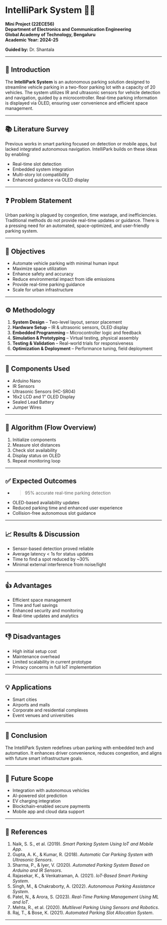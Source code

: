 # IntelliPark System 🚗📡

**Mini Project (22ECE56)**  
**Department of Electronics and Communication Engineering**  
**Global Academy of Technology, Bengaluru**  
**Academic Year: 2024-25**

**Guided by:** Dr. Shantala

---

## 📘 Introduction

The **IntelliPark System** is an autonomous parking solution designed to streamline vehicle parking in a two-floor parking lot with a capacity of 20 vehicles. The system utilizes IR and ultrasonic sensors for vehicle detection and navigation, guided by a microcontroller. Real-time parking information is displayed via OLED, ensuring user convenience and efficient space management.

---

## 📚 Literature Survey

Previous works in smart parking focused on detection or mobile apps, but lacked integrated autonomous navigation. IntelliPark builds on these ideas by enabling:

- Real-time slot detection  
- Embedded system integration  
- Multi-story lot compatibility  
- Enhanced guidance via OLED display

---

## ❓ Problem Statement

Urban parking is plagued by congestion, time wastage, and inefficiencies. Traditional methods do not provide real-time updates or guidance. There is a pressing need for an automated, space-optimized, and user-friendly parking system.

---

## 🎯 Objectives

- Automate vehicle parking with minimal human input  
- Maximize space utilization  
- Enhance safety and accuracy  
- Reduce environmental impact from idle emissions  
- Provide real-time parking guidance  
- Scale for urban infrastructure

---

## ⚙️ Methodology

1. **System Design** – Two-level layout, sensor placement  
2. **Hardware Setup** – IR & ultrasonic sensors, OLED display  
3. **Embedded Programming** – Microcontroller logic and feedback  
4. **Simulation & Prototyping** – Virtual testing, physical assembly  
5. **Testing & Validation** – Real-world trials for responsiveness  
6. **Optimization & Deployment** – Performance tuning, field deployment

---

## 🧩 Components Used

- Arduino Nano  
- IR Sensors  
- Ultrasonic Sensors (HC-SR04)  
- 16x2 LCD and 1" OLED Display  
- Sealed Lead Battery  
- Jumper Wires

---

## 🔄 Algorithm (Flow Overview)

1. Initialize components  
2. Measure slot distances  
3. Check slot availability  
4. Display status on OLED  
5. Repeat monitoring loop

---

## ✅ Expected Outcomes

- >95% accurate real-time parking detection  
- OLED-based availability updates  
- Reduced parking time and enhanced user experience  
- Collision-free autonomous slot guidance

---

## 📈 Results & Discussion

- Sensor-based detection proved reliable  
- Average latency < 1s for status updates  
- Time to find a spot reduced by ~30%  
- Minimal external interference from noise/light

---

## 👍 Advantages

- Efficient space management  
- Time and fuel savings  
- Enhanced security and monitoring  
- Real-time updates and analytics  

---

## 👎 Disadvantages

- High initial setup cost  
- Maintenance overhead  
- Limited scalability in current prototype  
- Privacy concerns in full IoT implementation  

---

## 💡 Applications

- Smart cities  
- Airports and malls  
- Corporate and residential complexes  
- Event venues and universities  

---

## 📌 Conclusion

The IntelliPark System redefines urban parking with embedded tech and automation. It enhances driver convenience, reduces congestion, and aligns with future smart infrastructure goals.

---

## 🚀 Future Scope

- Integration with autonomous vehicles  
- AI-powered slot prediction  
- EV charging integration  
- Blockchain-enabled secure payments  
- Mobile app and cloud data support  

---

## 📖 References

1. Naik, S. S., et al. (2019). *Smart Parking System Using IoT and Mobile App*.  
2. Gupta, A. K., & Kumar, R. (2018). *Automatic Car Parking System with Ultrasonic Sensors*.  
3. Sharma, P., & Iyer, V. (2020). *Automated Parking System Based on Arduino and IR Sensors*.  
4. Rajasekar, K., & Venkatraman, A. (2021). *IoT-Based Smart Parking System*.  
5. Singh, M., & Chakraborty, A. (2022). *Autonomous Parking Assistance System*.  
6. Patel, N., & Arora, S. (2023). *Real-Time Parking Management Using ML and IoT*.  
7. Mehta, R., et al. (2020). *Multilevel Parking Using Sensors and Robotics*.  
8. Raj, T., & Bose, K. (2021). *Automated Parking Slot Allocation System*.  

---

